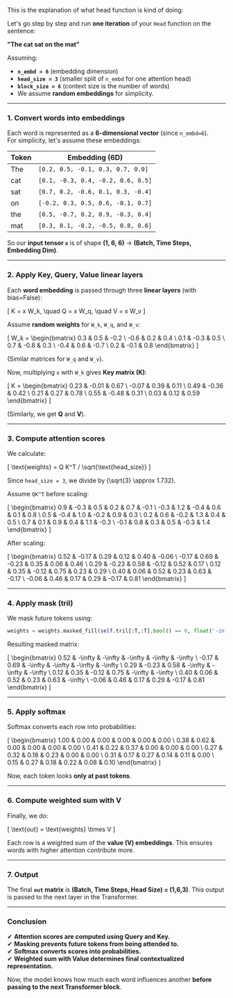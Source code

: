 This is the explanation of what head function is kind of doing:

Let's go step by step and run **one iteration** of your `Head` function on the sentence:  

**"The cat sat on the mat"**  

Assuming:
- **`n_embd = 6`** (embedding dimension)
- **`head_size = 3`** (smaller split of `n_embd` for one attention head)
- **`block_size = 6`** (context size is the number of words)
- We assume **random embeddings** for simplicity.

---

### **1. Convert words into embeddings**
Each word is represented as a **6-dimensional vector** (since `n_embd=6`).  
For simplicity, let's assume these embeddings:

| Token  | Embedding (6D) |
|--------|---------------|
| The    | `[0.2, 0.5, -0.1, 0.3, 0.7, 0.0]` |
| cat    | `[0.1, -0.3, 0.4, -0.2, 0.6, 0.5]` |
| sat    | `[0.7, 0.2, -0.6, 0.1, 0.3, -0.4]` |
| on     | `[-0.2, 0.3, 0.5, 0.6, -0.1, 0.7]` |
| the    | `[0.5, -0.7, 0.2, 0.9, -0.3, 0.4]` |
| mat    | `[0.3, 0.1, -0.2, -0.5, 0.8, 0.6]` |

So our **input tensor `x`** is of shape **(1, 6, 6)** → **(Batch, Time Steps, Embedding Dim)**.

---

### **2. Apply Key, Query, Value linear layers**
Each **word embedding** is passed through three **linear layers** (with bias=False):

\[
K = x W_k, \quad Q = x W_q, \quad V = x W_v
\]

Assume **random weights** for `W_k`, `W_q`, and `W_v`:

\[
W_k =
\begin{bmatrix}
0.3 & 0.5 & -0.2 \\
-0.6 & 0.2 & 0.4 \\
0.1 & -0.3 & 0.5 \\
0.7 & -0.8 & 0.3 \\
-0.4 & 0.6 & -0.7 \\
0.2 & -0.1 & 0.8
\end{bmatrix}
\]

(Similar matrices for `W_q` and `W_v`).

Now, multiplying `x` with `W_k` gives **Key matrix (K)**:

\[
K =
\begin{bmatrix}
0.23 & -0.01 & 0.67 \\
-0.07 & 0.39 & 0.11 \\
0.49 & -0.36 & 0.42 \\
0.21 & 0.27 & 0.78 \\
0.55 & -0.48 & 0.31 \\
0.03 & 0.12 & 0.59
\end{bmatrix}
\]

(Similarly, we get **Q** and **V**).

---

### **3. Compute attention scores**
We calculate:

\[
\text{weights} = Q K^T / \sqrt{\text{head_size}}
\]

Since `head_size = 3`, we divide by \(\sqrt{3} \approx 1.732\).

Assume `QK^T` before scaling:

\[
\begin{bmatrix}
0.9 & -0.3 & 0.5 & 0.2 & 0.7 & -0.1 \\
-0.3 & 1.2 & -0.4 & 0.6 & 0.1 & 0.8 \\
0.5 & -0.4 & 1.0 & -0.2 & 0.9 & 0.3 \\
0.2 & 0.6 & -0.2 & 1.3 & 0.4 & 0.5 \\
0.7 & 0.1 & 0.9 & 0.4 & 1.1 & -0.3 \\
-0.1 & 0.8 & 0.3 & 0.5 & -0.3 & 1.4
\end{bmatrix}
\]

After scaling:

\[
\begin{bmatrix}
0.52 & -0.17 & 0.29 & 0.12 & 0.40 & -0.06 \\
-0.17 & 0.69 & -0.23 & 0.35 & 0.06 & 0.46 \\
0.29 & -0.23 & 0.58 & -0.12 & 0.52 & 0.17 \\
0.12 & 0.35 & -0.12 & 0.75 & 0.23 & 0.29 \\
0.40 & 0.06 & 0.52 & 0.23 & 0.63 & -0.17 \\
-0.06 & 0.46 & 0.17 & 0.29 & -0.17 & 0.81
\end{bmatrix}
\]

---

### **4. Apply mask (tril)**
We mask future tokens using:

```python
weights = weights.masked_fill(self.tril[:T,:T].bool() == 0, float('-inf'))
```

Resulting masked matrix:

\[
\begin{bmatrix}
0.52 & -\infty & -\infty & -\infty & -\infty & -\infty \\
-0.17 & 0.69 & -\infty & -\infty & -\infty & -\infty \\
0.29 & -0.23 & 0.58 & -\infty & -\infty & -\infty \\
0.12 & 0.35 & -0.12 & 0.75 & -\infty & -\infty \\
0.40 & 0.06 & 0.52 & 0.23 & 0.63 & -\infty \\
-0.06 & 0.46 & 0.17 & 0.29 & -0.17 & 0.81
\end{bmatrix}
\]

---

### **5. Apply softmax**
Softmax converts each row into probabilities:

\[
\begin{bmatrix}
1.00 & 0.00 & 0.00 & 0.00 & 0.00 & 0.00 \\
0.38 & 0.62 & 0.00 & 0.00 & 0.00 & 0.00 \\
0.41 & 0.22 & 0.37 & 0.00 & 0.00 & 0.00 \\
0.27 & 0.32 & 0.18 & 0.23 & 0.00 & 0.00 \\
0.31 & 0.17 & 0.27 & 0.14 & 0.11 & 0.00 \\
0.15 & 0.27 & 0.18 & 0.22 & 0.08 & 0.10
\end{bmatrix}
\]

Now, each token looks **only at past tokens**.

---

### **6. Compute weighted sum with V**
Finally, we do:

\[
\text{out} = \text{weights} \times V
\]

Each row is a weighted sum of the **value (V) embeddings**. This ensures words with higher attention contribute more.

---

### **7. Output**
The final **`out` matrix** is **(Batch, Time Steps, Head Size) = (1,6,3)**. This output is passed to the next layer in the Transformer.

---

### **Conclusion**
✔ **Attention scores are computed using Query and Key.**  
✔ **Masking prevents future tokens from being attended to.**  
✔ **Softmax converts scores into probabilities.**  
✔ **Weighted sum with Value determines final contextualized representation.**  

Now, the model knows how much each word influences another **before passing to the next Transformer block**.
